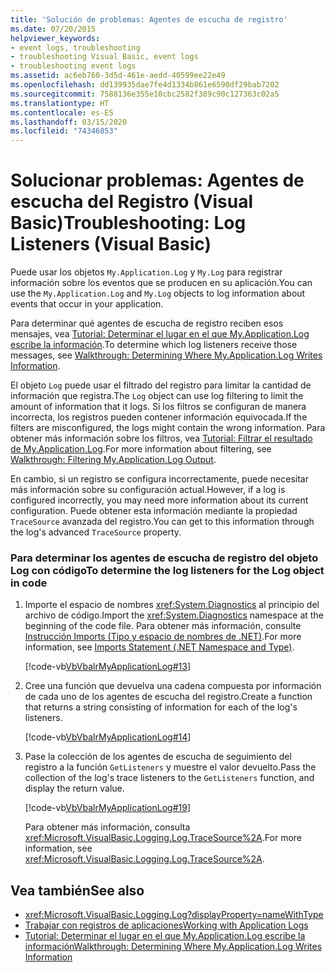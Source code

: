 ```yaml
---
title: 'Solución de problemas: Agentes de escucha de registro'
ms.date: 07/20/2015
helpviewer_keywords:
- event logs, troubleshooting
- troubleshooting Visual Basic, event logs
- troubleshooting event logs
ms.assetid: ac6eb760-3d5d-461e-aedd-40599ee22e49
ms.openlocfilehash: dd139935dae7fe4d1334b861e6590df29bab7202
ms.sourcegitcommit: 7588136e355e10cbc2582f389c90c127363c02a5
ms.translationtype: HT
ms.contentlocale: es-ES
ms.lasthandoff: 03/15/2020
ms.locfileid: "74346853"
---
```

# <a name="troubleshooting-log-listeners-visual-basic"></a><span data-ttu-id="967c7-102">Solucionar problemas: Agentes de escucha del Registro (Visual Basic)</span><span class="sxs-lookup"><span data-stu-id="967c7-102">Troubleshooting: Log Listeners (Visual Basic)</span></span>

<span data-ttu-id="967c7-103">Puede usar los objetos `My.Application.Log` y `My.Log` para registrar información sobre los eventos que se producen en su aplicación.</span><span class="sxs-lookup"><span data-stu-id="967c7-103">You can use the `My.Application.Log` and `My.Log` objects to log information about events that occur in your application.</span></span>  
  
 <span data-ttu-id="967c7-104">Para determinar qué agentes de escucha de registro reciben esos mensajes, vea [Tutorial: Determinar el lugar en el que My.Application.Log escribe la información](../../../../visual-basic/developing-apps/programming/log-info/walkthrough-determining-where-my-application-log-writes-information.md).</span><span class="sxs-lookup"><span data-stu-id="967c7-104">To determine which log listeners receive those messages, see [Walkthrough: Determining Where My.Application.Log Writes Information](../../../../visual-basic/developing-apps/programming/log-info/walkthrough-determining-where-my-application-log-writes-information.md).</span></span>  
  
 <span data-ttu-id="967c7-105">El objeto `Log` puede usar el filtrado del registro para limitar la cantidad de información que registra.</span><span class="sxs-lookup"><span data-stu-id="967c7-105">The `Log` object can use log filtering to limit the amount of information that it logs.</span></span> <span data-ttu-id="967c7-106">Si los filtros se configuran de manera incorrecta, los registros pueden contener información equivocada.</span><span class="sxs-lookup"><span data-stu-id="967c7-106">If the filters are misconfigured, the logs might contain the wrong information.</span></span> <span data-ttu-id="967c7-107">Para obtener más información sobre los filtros, vea [Tutorial: Filtrar el resultado de My.Application.Log](../../../../visual-basic/developing-apps/programming/log-info/walkthrough-filtering-my-application-log-output.md).</span><span class="sxs-lookup"><span data-stu-id="967c7-107">For more information about filtering, see [Walkthrough: Filtering My.Application.Log Output](../../../../visual-basic/developing-apps/programming/log-info/walkthrough-filtering-my-application-log-output.md).</span></span>  
  
 <span data-ttu-id="967c7-108">En cambio, si un registro se configura incorrectamente, puede necesitar más información sobre su configuración actual.</span><span class="sxs-lookup"><span data-stu-id="967c7-108">However, if a log is configured incorrectly, you may need more information about its current configuration.</span></span> <span data-ttu-id="967c7-109">Puede obtener esta información mediante la propiedad `TraceSource` avanzada del registro.</span><span class="sxs-lookup"><span data-stu-id="967c7-109">You can get to this information through the log's advanced `TraceSource` property.</span></span>  
  
### <a name="to-determine-the-log-listeners-for-the-log-object-in-code"></a><span data-ttu-id="967c7-110">Para determinar los agentes de escucha de registro del objeto Log con código</span><span class="sxs-lookup"><span data-stu-id="967c7-110">To determine the log listeners for the Log object in code</span></span>  
  
1. <span data-ttu-id="967c7-111">Importe el espacio de nombres <xref:System.Diagnostics> al principio del archivo de código.</span><span class="sxs-lookup"><span data-stu-id="967c7-111">Import the <xref:System.Diagnostics> namespace at the beginning of the code file.</span></span> <span data-ttu-id="967c7-112">Para obtener más información, consulte [Instrucción Imports (Tipo y espacio de nombres de .NET)](../../../../visual-basic/language-reference/statements/imports-statement-net-namespace-and-type.md).</span><span class="sxs-lookup"><span data-stu-id="967c7-112">For more information, see [Imports Statement (.NET Namespace and Type)](../../../../visual-basic/language-reference/statements/imports-statement-net-namespace-and-type.md).</span></span>  
  
     [!code-vb[VbVbalrMyApplicationLog#13](~/samples/snippets/visualbasic/VS_Snippets_VBCSharp/VbVbalrMyApplicationLog/VB/Form1.vb#13)]  
  
2. <span data-ttu-id="967c7-113">Cree una función que devuelva una cadena compuesta por información de cada uno de los agentes de escucha del registro.</span><span class="sxs-lookup"><span data-stu-id="967c7-113">Create a function that returns a string consisting of information for each of the log's listeners.</span></span>  
  
     [!code-vb[VbVbalrMyApplicationLog#14](~/samples/snippets/visualbasic/VS_Snippets_VBCSharp/VbVbalrMyApplicationLog/VB/Form1.vb#14)]  
  
3. <span data-ttu-id="967c7-114">Pase la colección de los agentes de escucha de seguimiento del registro a la función `GetListeners` y muestre el valor devuelto.</span><span class="sxs-lookup"><span data-stu-id="967c7-114">Pass the collection of the log's trace listeners to the `GetListeners` function, and display the return value.</span></span>  
  
     [!code-vb[VbVbalrMyApplicationLog#19](~/samples/snippets/visualbasic/VS_Snippets_VBCSharp/VbVbalrMyApplicationLog/VB/Form1.vb#19)]  
  
     <span data-ttu-id="967c7-115">Para obtener más información, consulta <xref:Microsoft.VisualBasic.Logging.Log.TraceSource%2A>.</span><span class="sxs-lookup"><span data-stu-id="967c7-115">For more information, see <xref:Microsoft.VisualBasic.Logging.Log.TraceSource%2A>.</span></span>  
  
## <a name="see-also"></a><span data-ttu-id="967c7-116">Vea también</span><span class="sxs-lookup"><span data-stu-id="967c7-116">See also</span></span>

- <xref:Microsoft.VisualBasic.Logging.Log?displayProperty=nameWithType>
- [<span data-ttu-id="967c7-117">Trabajar con registros de aplicaciones</span><span class="sxs-lookup"><span data-stu-id="967c7-117">Working with Application Logs</span></span>](../../../../visual-basic/developing-apps/programming/log-info/working-with-application-logs.md)
- [<span data-ttu-id="967c7-118">Tutorial: Determinar el lugar en el que My.Application.Log escribe la información</span><span class="sxs-lookup"><span data-stu-id="967c7-118">Walkthrough: Determining Where My.Application.Log Writes Information</span></span>](../../../../visual-basic/developing-apps/programming/log-info/walkthrough-determining-where-my-application-log-writes-information.md)
